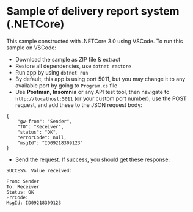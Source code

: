# Sample of delivery report system (.NETCore)

This sample constructed with .NETCore 3.0 using VSCode. To run this sample on VSCode:

- Download the sample as ZIP file & extract
- Restore all dependencies, use <code>dotnet restore</code>
- Run app by using <code>dotnet run</code>
- By default, this app is using port 5011, but you may change it to any available port by going to <code>Program.cs</code> file 
- Use __Postman, Insomnia__ or any API test tool, then navigate to <code>http://localhost:5011</code> (or your custom port number), use the POST request, and add these to the JSON request body:

```
{
	"gw-from": "Sender",
	"TO": "Receiver",
	"status": "OK",
	"errorCode": null,
	"msgId": "ID09218309123"
}
```
- Send the request. If success, you should get these response:
```
SUCCESS. Value received:

From: Sender
To: Receiver
Status: OK
ErrCode: 
MsgId: ID09218309123
```
